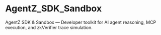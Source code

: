 # AgentZ_SDK_Sandbox
AgentZ SDK &amp; Sandbox — Developer toolkit for AI agent reasoning, MCP execution, and zkVerifier trace simulation.
